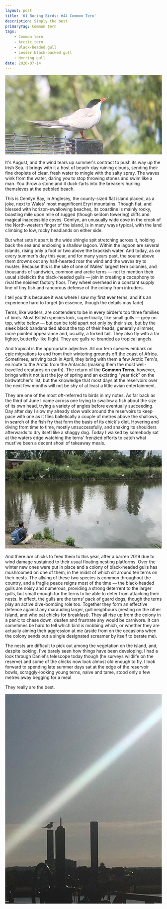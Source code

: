 ```yaml
---
layout: post
title: '61 Boring Birds: #44 Common Tern'
description: Simply the best
primaryTag: Common tern
tags:
    - Common tern
    - Arctic tern
    - Black-headed gull
    - Lesser black-backed gull
    - Herring gull
date: 2020-07-14
---
```

![common tern](/assets/img/common-tern.jpg)

It's August, and the wind tears up summer's contract to push its way up the Irish Sea. It brings with it a host of beach-day ruining clouds, sending their fine droplets of clear, fresh water to mingle with the salty spray. The waves wink from the water, daring you to stop throwing stones and swim like a man. You throw a stone and it duck-farts into the breakers hurling themsleves at the pebbled beach.

This is Cemlyn Bay, in Anglesey, the county-sized flat island placed, as a joke, next to Wales' most magnificent Eryri mountains. Though flat, and blessed with horizon-swallowing beaches, its coastline is mainly rocky, boasting mile upon mile of rugged (though seldom towering) cliffs and magical inaccessible coves. Cemlyn, an unusually wide cove in the crook of the North-western finger of the island, is in many ways typical, with the land climbing to low, rocky headlands on either side. 

But what sets it apart is the wide shingle spit stretching across it, holding back the sea and enclosing a shallow lagoon. Within the lagoon are several islands, rising only a foot or two above the brackish water. And today, as on every summer's day this year, and for many years past, the sound above them drowns out any half-hearted roar the wind and the waves try to muster. Because this is the site of one of Wales' largest tern colonies, and thousands of sandwich, common and arctic terns &mdash; not to mention their usual sidekicks the black-headed gulls &mdash; join in creating a cacaphony to rival the noisiest factory floor. They wheel overhead in a constant supply line of tiny fish and rancorous defense of the colony from intruders.

I tell you this because it was where I saw my first ever terns, and it's an experience hard to forget (in essence, though the details may fade).

Terns, like waders, are contenders to be in every birder's top three families of birds. Most British species look, superficially, like small gulls &mdash; grey on top, white below &mdash; but can be told apart not only by their size, but by the sleek black bandana tied about the top of their heads, generally slimmer, more pointed appearance and, usually, a forked tail. They also fly with a far lighter, butterfly-like flight. They are gulls re-branded as tropical angels.

And tropical is the appropriate adjective. All our tern species embark on epic migrations to and from their wintering grounds off the coast of Africa. Sometimes, arriving back in April, they bring with them a few Arctic Tern's, en route to the Arctic from the Antarctic (making them the most well-travelled creatures on earth). The return of the **Common Terns**, however, brings with it not just the joy of spring and an excisting "year tick" on the birdwatcher's list, but the knowledge that most days at the reservoirs over the next few months will not be shy of at least a little avian entertainment. 

They are one of the most oft-referred to birds in my notes. As far back as the third of June I came across one trying to swallow a fish about the size of its own head, trying a variety of angles before eventually succeeding. Day after day I slow my already slow walk around the reservoirs to keep pace with one as it flies balletically a couple of metres above the shallows, in search of the fish fry that form the basis of its chick's diet. Hovering and diving from time to time, mostly unsuccessfully, and shaking its shoulders afterwards to dry itsefl like a shaggy dog. Today I walked by somebody sat at the waters edge watching the terns' frenzied efforts to catch what must've been a decent shoal of takeaway meals.

![tern watcher](/assets/img/tern-watcher.jpg)

And there _are_ chicks to feed them to this year, after a barren 2019 due to wind damage sustained to their usual floating nesting platforms. Over the winter new ones were put in place and a colony of black-headed gulls has mushroomed on one of them, in the midst of which sit around ten terns on their nests. The allying of these two species is common throughout the country, and a fragile peace reigns most of the time &mdash; the black-headed gulls are noisy and numerous, providing a strong deterrent to the larger gulls, but small enough for the terns to be able to deter from attacking their nests. In effect, the gulls are the terns' pack of guard dogs, though the terns play an active dive-bombing role too. Together they form an effective defence against any marauding larger, gull neighbours (nesting on the other island, and who eat chicks for breakfast). They all rise up from the colony in a panic to chase down, deafen and frustrate any would be carnivore. It can sometimes be hard to tell which bird is mobbing which, or whether they are actually aiming their aggression at me (aside from on the occasions when the colony sends out a single designated screamer by itself to berate me).

The nests are difficult to pick out among the vegetation on the island, and, despite looking, I've barely seen how things have been developing. I had a look through Daniel's telescope today though (he surveys wildlife on the reserve) and some of the chicks now look almost old enough to fly. I look forward to spending late summer days sat at the edge of the reservoir bowls, scraggly-looking young terns, naive and tame, stood only a few metres away begging for a meal.

They really are the best.

![space tern](/assets/img/space-tern.jpg)
